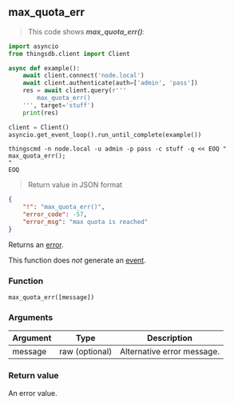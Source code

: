 ## max_quota_err

> This code shows ***max_quota_err()***:

```python
import asyncio
from thingsdb.client import Client

async def example():
    await client.connect('node.local')
    await client.authenticate(auth=['admin', 'pass'])
    res = await client.query(r'''
        max_quota_err()
    ''', target='stuff')
    print(res)

client = Client()
asyncio.get_event_loop().run_until_complete(example())
```

```shell
thingscmd -n node.local -u admin -p pass -c stuff -q << EOQ "
max_quota_err();
"
EOQ
```

> Return value in JSON format

```json
{
    "!": "max_quota_err()",
    "error_code": -57,
    "error_msg": "max quota is reached"
}
```

Returns an [error](#error-type).

This function does *not* generate an [event](#events).

### Function
`max_quota_err([message])`

### Arguments
Argument | Type | Description
-------- | ---- | -----------
message | raw (optional) | Alternative error message.

### Return value
An error value.
